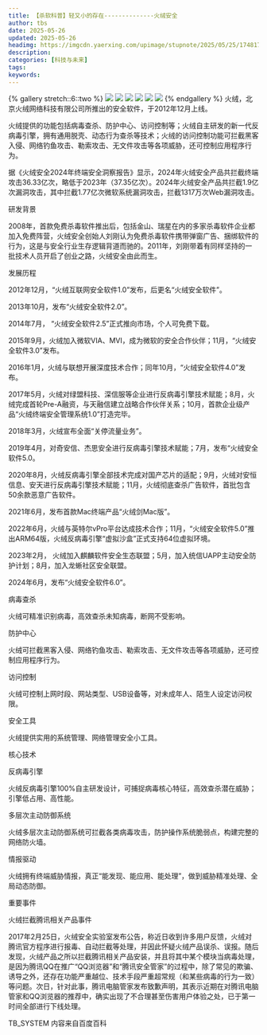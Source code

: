 ```yaml
---
title: 【杀软科普】轻又小的存在--------------火绒安全
author: tbs
date: 2025-05-26
updated: 2025-05-26
headimg: https://imgcdn.yaerxing.com/upimage/stupnote/2025/05/25/1748170447_20760506_5791.jpg
description: 
categories: [科技与未来]
tags: 
keywords: 
---
```


{% gallery stretch::6::two %}
![](https://imgcdn.yaerxing.com/upimage/stupnote/2025/05/25/1748170447_20760506_5791.jpg)
![](https://imgcdn.yaerxing.com/upimage/stupnote/2025/05/25/1748170448_20760506_1884.jpg)
![](https://imgcdn.yaerxing.com/upimage/stupnote/2025/05/25/1748170449_20760506_6080.jpg)
![](https://imgcdn.yaerxing.com/upimage/stupnote/2025/05/25/1748170449_20760506_1147.jpg)
![](https://imgcdn.yaerxing.com/upimage/stupnote/2025/05/25/1748170450_20760506_8516.jpg)
![](https://imgcdn.yaerxing.com/upimage/stupnote/2025/05/25/1748170451_20760506_1609.jpg)
{% endgallery %}
火绒，北京火绒网络科技有限公司所推出的安全软件，于2012年12月上线。

火绒提供的功能包括病毒查杀、防护中心、访问控制等；火绒自主研发的新一代反病毒引擎，拥有通用脱壳、动态行为查杀等技术；火绒的访问控制功能可拦截黑客入侵、网络钓鱼攻击、勒索攻击、无文件攻击等各项威胁，还可控制应用程序行为。 

据《火绒安全2024年终端安全洞察报告》显示，2024年火绒安全产品共拦截终端攻击36.33亿次，略低于2023年（37.35亿次）。2024年火绒安全产品共拦截1.9亿次漏洞攻击，其中拦截1.77亿次微软系统漏洞攻击，拦截1317万次Web漏洞攻击。 

研发背景

2008年，首款免费杀毒软件推出后，包括金山、瑞星在内的多家杀毒软件企业都加入免费阵营，火绒安全创始人刘刚认为免费杀毒软件携带弹窗广告、捆绑软件的行为，这是与安全行业生存逻辑背道而驰的。2011年，刘刚带着有同样坚持的一批技术人员开启了创业之路，火绒安全由此而生。

发展历程

2012年12月，“火绒互联网安全软件1.0”发布，后更名“火绒安全软件”。

2013年10月，发布“火绒安全软件2.0”。

2014年7月， “火绒安全软件2.5”正式推向市场，个人可免费下载。

2015年9月，火绒加入微软VIA、MVI，成为微软的安全合作伙伴；11月，“火绒安全软件3.0”发布。

2016年1月，火绒与联想开展深度技术合作；同年10月，“火绒安全软件4.0”发布。

2017年5月，火绒对绿盟科技、深信服等企业进行反病毒引擎技术赋能；8月，火绒完成首轮Pre-A融资，与天融信建立战略合作伙伴关系；10月，首款企业级产品“火绒终端安全管理系统1.0”打造完毕。

2018年3月，火绒宣布全面“关停流量业务”。

2019年4月，对奇安信、杰思安全进行反病毒引擎技术赋能；7月，发布“火绒安全软件5.0。

2020年8月，火绒反病毒引擎全部技术完成对国产芯片的适配；9月，火绒对安恒信息、安天进行反病毒引擎技术赋能；11月，火绒彻底查杀广告软件，首批包含50余款恶意广告软件。

2021年6月，发布首款Mac终端产品“火绒剑Mac版”。

2022年6月，火绒与英特尔vPro平台达成技术合作；11月，“火绒安全软件5.0”推出ARM64版，火绒反病毒引擎“虚拟沙盒”正式支持64位虚拟环境。

2023年2月， 火绒加入麒麟软件安全生态联盟；5月，加入统信UAPP主动安全防护计划；8月，加入龙蜥社区安全联盟。

2024年6月，发布“火绒安全软件6.0”。

病毒查杀

火绒可精准识别病毒，高效查杀未知病毒，断网不受影响。

防护中心

火绒可拦截黑客入侵、网络钓鱼攻击、勒索攻击、无文件攻击等各项威胁，还可控制应用程序行为。

访问控制

火绒可控制上网时段、网站类型、USB设备等，对未成年人、陌生人设定访问权限。

安全工具

火绒提供实用的系统管理、网络管理安全小工具。

核心技术

反病毒引擎

火绒反病毒引擎100%自主研发设计，可捕捉病毒核心特征，高效查杀潜在威胁；引擎低占用、高性能。

多层次主动防御系统

火绒多层次主动防御系统可拦截各类病毒攻击，防护操作系统脆弱点，构建完整的网络防火墙。

情报驱动

火绒拥有终端威胁情报，真正“能发现、能应用、能处理”，做到威胁精准处理、全局动态防御。

重要事件

火绒拦截腾讯相关产品事件

2017年2月25日，火绒安全实验室发布公告，称近日收到许多用户反馈，火绒对腾讯官方程序进行报毒、自动拦截等处理，并因此怀疑火绒产品误杀、误报。随后发现，火绒产品之所以拦截腾讯相关产品安装，并且将其中某个模块当病毒处理，是因为腾讯QQ在推广“QQ浏览器”和“腾讯安全管家”的过程中，除了常见的欺骗、诱导之外，还存在功能严重越位、技术手段严重超常规（和某些病毒的行为一致）等问题。次日，针对此事，腾讯电脑管家发布致歉声明，其表示近期在对腾讯电脑管家和QQ浏览器的推荐中，确实出现了不合理甚至伤害用户体验之处，已于第一时间全部进行下线处理。


TB_SYSTEM                  内容来自百度百科
